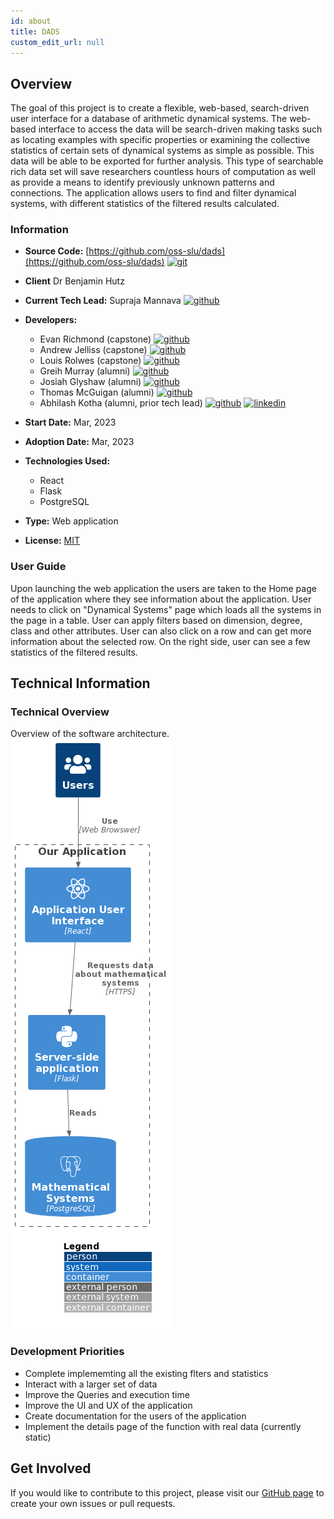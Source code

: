 ```yaml
---
id: about
title: DADS
custom_edit_url: null
---
```

<!-- A header image is optional; if used should be no greater than 200x600 -->
<!--![Header Alt Text](header.png) -->

## Overview

The goal of this project is to create a flexible, web-based, search-driven user interface for a database of arithmetic dynamical systems. The web-based interface to access the data will be search-driven making tasks such as locating examples with specific properties or examining the collective statistics of certain sets of dynamical systems as simple as possible. This data will be able to be exported for further analysis. This type of searchable rich data set will save researchers countless hours of computation as well as provide a means to identify previously unknown patterns and connections. The application allows users to find and filter dynamical systems, with different statistics of the filtered results calculated.


### Information

- **Source Code:** [https://github.com/oss-slu/dads](https://github.com/oss-slu/dads) [<img src="/img/git-alt.svg" alt="git" width="25" height="25" />](https://github.com/oss-slu/dads)
- **Client** Dr Benjamin Hutz
- **Current Tech Lead:** Supraja Mannava [<img src="/img/github.svg" alt="github" width="25" height="25" />](https://github.com/suprajamannava17)
- **Developers:**
  - Evan Richmond (capstone) [<img src="/img/github.svg" alt="github" width="25" height="25" />](https://github.com/Evan-Richmond) 
  - Andrew Jelliss (capstone) [<img src="/img/github.svg" alt="github" width="25" height="25" />](https://github.com/AJelliss) 
  - Louis Rolwes (capstone) [<img src="/img/github.svg" alt="github" width="25" height="25" />](https://github.com/lRolwes) 
  - Greih Murray (alumni) [<img src="/img/github.svg" alt="github" width="25" height="25" />](https://github.com/GreihMurray) 
  - Josiah Glyshaw (alumni) [<img src="/img/github.svg" alt="github" width="25" height="25" />](https://github.com/jglyshaw) 
  - Thomas McGuigan (alumni) [<img src="/img/github.svg" alt="github" width="25" height="25" />](https://github.com/thomasmcg77) 
  - Abhilash Kotha (alumni, prior tech lead) [<img src="/img/github.svg" alt="github" width="25" height="25" />](https://github.com/AbhilashKotha)  [<img src="/img/linkedin.svg" alt="linkedin" width="25" height="25" />](https://www.linkedin.com/in/abhilashkotha/)

- **Start Date:** Mar, 2023 
- **Adoption Date:** Mar, 2023
- **Technologies Used:** 
  - React
  - Flask
  - PostgreSQL
- **Type:** Web application
- **License:** [MIT](https://opensource.org/license/mit)

### User Guide

Upon launching the web application the users are taken to the Home page of the application where they see information about the application. User needs to click on "Dynamical Systems" page which loads all the systems in the page in a table. User can apply filters based on dimension, degree, class and other attributes. User can also click on a row and can get more information about the selected row. On the right side, user can see a few statistics of the filtered results. 

## Technical Information

### Technical Overview

Overview of the software architecture.
![Software Architecture](architecture.png)

### Development Priorities

- Complete implememting all the existing flters and statistics
- Interact with a larger set of data
- Improve the Queries and execution time
- Improve the UI and UX of the application
- Create documentation for the users of the application
- Implement the details page of the function with real data (currently static)

## Get Involved

If you would like to contribute to this project, please visit our [GitHub page](https://github.com/oss-slu/dads) to create your own issues or pull requests.